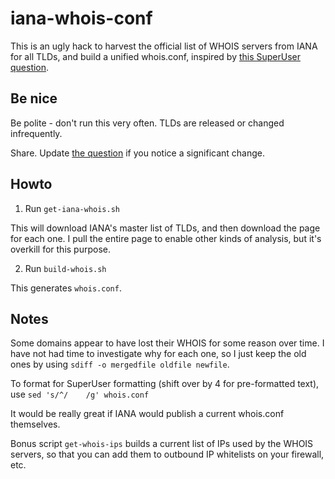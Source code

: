 iana-whois-conf
==============

This is an ugly hack to harvest the official list of WHOIS servers from IANA for all TLDs, and build a unified whois.conf, inspired by [this SuperUser question](http://superuser.com/questions/758647).

Be nice
-------

Be polite - don't run this very often. TLDs are released or changed infrequently.

Share. Update [the question](http://superuser.com/questions/758647) if you notice a significant change.

Howto
----

1. Run `get-iana-whois.sh`

This will download IANA's master list of TLDs, and then download the page for each one.  I pull the entire page to enable other kinds of analysis, but it's overkill for this purpose.

2. Run `build-whois.sh`

This generates `whois.conf`.

Notes
-----
Some domains appear to have lost their WHOIS for some reason over time.  I have not had time to investigate why for each one, so I just keep the old ones by using  `sdiff -o mergedfile oldfile newfile`.

To format for SuperUser formatting (shift over by 4 for pre-formatted text), use `sed 's/^/    /g' whois.conf`

It would be really great if IANA would publish a current whois.conf themselves.

Bonus script `get-whois-ips` builds a current list of IPs used by the WHOIS servers, so that you can add them to outbound IP whitelists on your firewall, etc.

